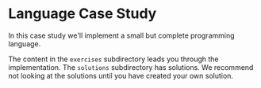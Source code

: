# Language Case Study

In this case study we'll implement a small but complete programming language.

The content in the `exercises` subdirectory leads you through the implementation. The `solutions` subdirectory has solutions. We recommend not looking at the solutions until you have created your own solution.

